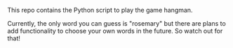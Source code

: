 This repo contains the Python script to play the game hangman.

Currently, the only word you can guess is "rosemary" but there are plans to add functionality to choose your own words in the future. So watch out for that!